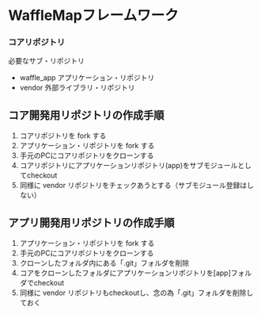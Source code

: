 # WaffleMapフレームワーク

### コアリポジトリ

 必要なサブ・リポジトリ

- waffle_app      アプリケーション・リポジトリ
- vendor           外部ライブラリ・リポジトリ

## コア開発用リポジトリの作成手順

1. コアリポジトリを fork する
1. アプリケーション・リポジトリを fork する
1. 手元のPCにコアリポジトリをクローンする
1. コアリポジトリにアプリケーションリポジトリ(app)をサブモジュールとしてcheckout
1. 同様に vendor リポジトリをチェックあうとする（サブモジュール登録はしない）


## アプリ開発用リポジトリの作成手順

1. アプリケーション・リポジトリを fork する
1. 手元のPCにコアリポジトリをクローンする
1. クローンしたフォルダ内にある「.git」フォルダを削除
1. コアをクローンしたフォルダにアプリケーションリポジトリを[app]フォルダでcheckout
1. 同様に vendor リポジトリもcheckoutし、念の為「.git」フォルダを削除しておく



